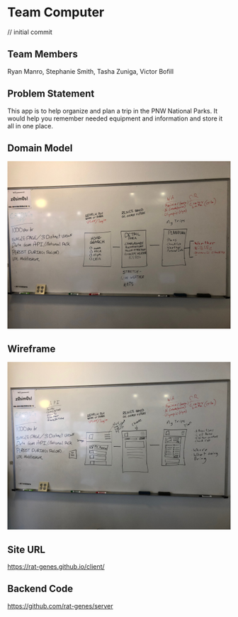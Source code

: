 # Team Computer

// initial commit

## Team Members
Ryan Manro, Stephanie Smith, Tasha Zuniga, Victor Bofill

## Problem Statement
This app is to help organize and plan a trip in the PNW National Parks. It would help you remember needed equipment and information and store it all in one place. 

## Domain Model
![img1](https://github.com/rat-genes/meta/blob/master/domainmodel.jpg)

## Wireframe
![img2](https://github.com/rat-genes/meta/blob/master/wireframe.jpg)

## Site URL
https://rat-genes.github.io/client/

## Backend Code
https://github.com/rat-genes/server
